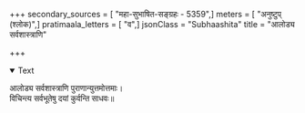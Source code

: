 +++
secondary_sources = [ "महा-सुभाषित-सङ्ग्रहः - 5359",]
meters = [ "अनुष्टुप् (श्लोक)",]
pratimaala_letters = [ "व",]
jsonClass = "Subhaashita"
title = "आलोड्य सर्वशास्त्राणि"

+++

<details open><summary>Text</summary>

आलोड्य सर्वशास्त्राणि पुराणान्युत्तमोत्तमाः।  
विचिन्त्य सर्वभूतेषु दयां कुर्वन्ति साधवः॥
</details>
